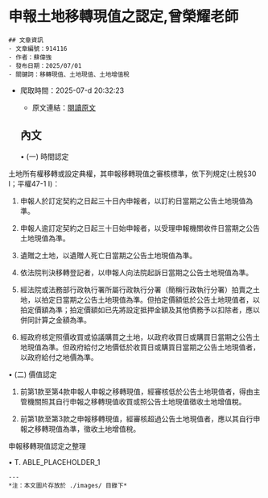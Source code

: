 # 申報土地移轉現值之認定,曾榮耀老師
            

    ## 文章資訊
    - 文章編號：914116
    - 作者：蘇偉強
    - 發布日期：2025/07/01
    - 關鍵詞：移轉現值、土地現值、土地增值稅
- 爬取時間：2025-07-d 20:32:23
    - 原文連結：[閱讀原文](https://real-estate.get.com.tw/Columns/detail.aspx?no=914116)

    ## 內文
    • (一) 時間認定

土地所有權移轉或設定典權，其申報移轉現值之審核標準，依下列規定(土稅§30 I；平權47-1 I)：

1. 申報人於訂定契約之日起三十日內申報者，以訂約日當期之公告土地現值為準。

2. 申報人逾訂定契約之日起三十日始申報者，以受理申報機關收件日當期之公告土地現值為準。

3. 遺贈之土地，以遺贈人死亡日當期之公告土地現值為準。

4. 依法院判決移轉登記者，以申報人向法院起訴日當期之公告土地現值為準。

5. 經法院或法務部行政執行署所屬行政執行分署（簡稱行政執行分署）拍賣之土地，以拍定日當期之公告土地現值為準。但拍定價額低於公告土地現值者，以拍定價額為準；拍定價額如已先將設定抵押金額及其他債務予以扣除者，應以併同計算之金額為準。

6. 經政府核定照價收買或協議購買之土地，以政府收買日或購買日當期之公告土地現值為準。但政府給付之地價低於收買日或購買日當期之公告土地現值者，以政府給付之地價為準。

• (二) 價值認定

1. 前第1款至第4款申報人申報之移轉現值，經審核低於公告土地現值者，得由主管機關照其自行申報之移轉現值收買或照公告土地現值徵收土地增值稅。

2. 前第1款至第3款之申報移轉現值，經審核超過公告土地現值者，應以其自行申報之移轉現值為準，徵收土地增值稅。

申報移轉現值認定之整理

• T. ABLE_PLACEHOLDER_1

    ---
    *注：本文圖片存放於 ./images/ 目錄下*
    